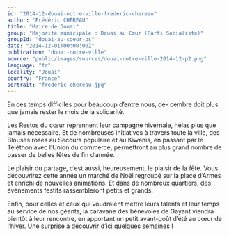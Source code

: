```yaml
---
id: "2014-12-douai-notre-ville-frederic-chereau"
author: "Frédéric CHÉREAU"
title: "Maire de Douai"
group: "Majorité municipale : Douai au Cœur (Parti Socialiste)"
groupId: "douai-au-coeur-ps"
date: "2014-12-01T00:00:00Z"
publication: "douai-notre-ville"
source: "public/images/sources/douai-notre-ville-2014-12-p2.png"
language: "fr"
locality: "Douai"
country: "France"
portrait: "frederic-chereau.jpg"
---
```


En ces temps difficiles pour beaucoup d’entre nous, dé-
cembre doit plus que jamais rester le mois de la solidarité.

Les Restos du cœur reprennent leur campagne hivernale, hélas plus que jamais nécessaire. Et de nombreuses initiatives à travers toute la ville, des Blouses roses au Secours populaire et au Kiwanis, en passant par le Téléthon avec l’Union du commerce, permettront au plus grand nombre de passer de belles fêtes de fin d’année.

Le plaisir du partage, c’est aussi, heureusement, le plaisir de la fête. Vous découvrirez cette année un marché de Noël regroupé sur la place d’Armes et enrichi de nouvelles animations. Et dans de nombreux quartiers, des événements festifs rassembleront petits et grands.

Enfin, pour celles et ceux qui voudraient mettre leurs talents et leur temps au service de nos géants, la caravane des bénévoles de Gayant viendra bientôt à leur rencontre, en apportant un petit avant-goût d’été au cœur de l’hiver. Une surprise à découvrir d’ici quelques semaines !
